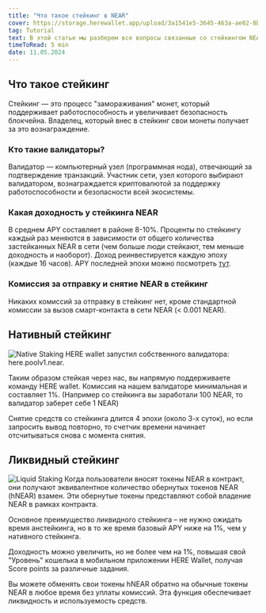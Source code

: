 ```yaml
---
title: "Что такое стейкинг в NEAR"
cover: https://storage.herewallet.app/upload/3a1541e5-3645-463a-ae02-8bfcd9927a4e.png
tag: Tutorial
text: В этой статье мы разберем все вопросы связанные со стейкингом NEAR.  Отличия Нативного и Ликвидного стейкинга и их доходность.
timeToRead: 5 min
date: 11.05.2024
---
```

## Что такое стейкинг

Стейкинг — это процесс "замораживания" монет, который поддерживает работоспособность и увеличивает безопасность блокчейна. Владелец, который внес в стейкинг свои монеты получает за это вознаграждение.

### Кто такие валидаторы? 

Валидатор — компьютерный узел (программная нода), отвечающий за подтверждение транзакций. Участник сети, узел которого выбирают валидатором, вознаграждается криптовалютой за поддержку работоспособности и безопасности всей экосистемы. 

### Какая доходность у стейкинга NEAR

В среднем APY составляет в районе 8-10%. Проценты по стейкингу каждый раз меняются в зависимости от общего количества застейканных NEAR в сети (чем больше люди стейкают, тем меньше доходность и наоборот). Доход реинвестируется каждую эпоху (каждые 16 часов). APY последней эпохи можно посмотреть [тут](https://near-staking.com/). 

### Комиссия за отправку и снятие NEAR в стейкинг 

Никаких комиссий за отправку в стейкинг нет, кроме стандартной комиссии за вызов смарт-контакта в сети NEAR (< 0.001 NEAR). 

## Нативный стейкинг 

![Native Staking](https://storage.herewallet.app/upload/b88d24e5-16df-476b-a709-8805473359fc.png)
HERE wallet запустил собственного валидатора: here.poolv1.near.  

Таким образом стейкая через нас, вы напрямую поддерживаете команду HERE wallet. Комиссия на нашем валидаторе минимальная и составляет 1%. (Например со стейкинга вы заработали 100 NEAR, то валидатор заберет себе 1 NEAR) 

Снятие средств со стейкинга длится 4 эпохи (около 3-х суток), но если запросить вывод повторно, то счетчик времени начинает отсчитываться снова с момента снятия.

## Ликвидный стейкинг 

![Liquid Staking](https://storage.herewallet.app/upload/af2a2574-3e08-42dd-8760-cf1b8e34741d.png)
Когда пользователи вносят токены NEAR в контракт, они получают эквивалентное количество обернутых токенов NEAR (hNEAR) взамен. Эти обернутые токены представляют собой владение NEAR в рамках контракта.

Основное преимущество ликвидного стейкинга – не нужно ожидать время анстейкинга, но в то же время базовый APY ниже на 1%, чем у нативного стейкинга. 

Доходность можно увеличить, но не более чем на 1%, повышая свой "Уровень" кошелька в мобильном приложении HERE Wallet, получая Score points за различные задания.

Вы можете обменять свои токены hNEAR обратно на обычные токены NEAR в любое время без уплаты комиссий. Эта функция обеспечивает ликвидность и используемость средств.
